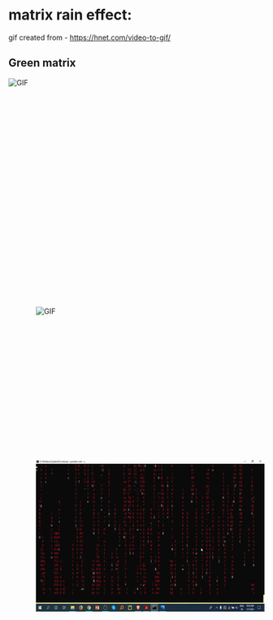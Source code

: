 # matrix rain effect:
gif created from - https://hnet.com/video-to-gif/

## Green matrix
 <img align="right" alt="GIF" src="https://github.com/HotuRam/cmatrix/blob/main/gifs/matrix.gif?raw=true" width="910" height="450" />
<br />
<br />
<br />
<br />
<br />
<br />
<br />
<br />
<br />
<br />

<!-- ##  Color matrix -->



 <img align="right" alt="GIF" src="https://github.com/HotuRam/cmatrix/blob/main/gifs/mixed-%20matrix.gif?raw=true" width="450" height="300" />
 <img align="right" alt="GIF" src="https://github.com/HotuRam/cmatrix/blob/main/gifs/red%20matrix.gif?raw=true" width="450" height="300" />

